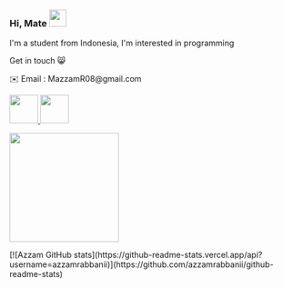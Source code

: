 
### Hi, Mate <img src="https://raw.githubusercontent.com/MartinHeinz/MartinHeinz/master/wave.gif" width="30px">

<p> I'm a student from Indonesia, I'm interested in programming </p>
<p> Get in touch 😸 </p>
<p> ✉️ Email : MazzamR08@gmail.com </p>
<a href="https://www.linkedin.com/in/azzamdeveloper/">
  <img height="50" src="https://img.icons8.com/?size=100&id=13930&format=png&color=000000"/>
</a>
<a href="https://www.instagram.com/azzamra08/">
  <img height="50" src="https://img.icons8.com/?size=100&id=Xy10Jcu1L2Su&format=png&color=000000"/>
</a>


<!--
**azzamrabbanii/azzamrabbanii** is a ✨ _special_ ✨ repository because its `README.md` (this file) appears on your GitHub profile.

Here are some ideas to get you started:

- 🔭 I’m currently studying on IDN Boarding School
- 🌱 I’m currently learning programming language
- 👯 I’m looking to collaborate on ...
- 🤔 I’m looking for help with ...
- 💬 Ask me about ...
- 📫 How to reach me: ...
- 😄 Pronouns: he/him
- ⚡ Fun fact: i'm calm person 😺
-->

<!--
<h1 align="center">Hi Mate 👋, I'm Muhammad Azzam Rabbani</h1>
<h3 align="center">A im student passionate android developer from Indonesia</h3>
-->

</head>
<body>
    <p>
        <a href="https://github.com/azzamrabbanii">
            <img height="192em" src="https://github-readme-stats.vercel.app/api?username=azzamrabbanii&show_icons=true&theme=gotham"/>
        </a>
    </p>
    <p>
      [![Azzam GitHub stats](https://github-readme-stats.vercel.app/api?username=azzamrabbanii)](https://github.com/azzamrabbanii/github-readme-stats)
    </p>
        
</body>
